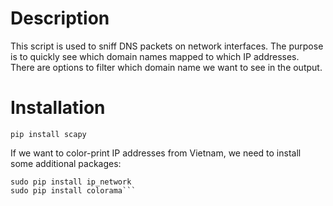 # Description
This script is used to sniff DNS packets on network interfaces. The purpose is to quickly see which domain names mapped to which IP addresses. There are options to filter which domain name we want to see in the output.

# Installation
`pip install scapy`

If we want to color-print IP addresses from Vietnam, we need to install some additional packages:
```pip install ip_address
sudo pip install ip_network
sudo pip install colorama```
